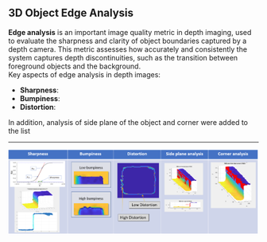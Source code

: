## 3D Object Edge Analysis ##

**Edge analysis** is an important image quality metric in depth imaging, used to evaluate the sharpness and clarity of object boundaries captured by a depth camera. This metric assesses how accurately and consistently the system captures depth discontinuities, such as the transition between foreground objects and the background.  
Key aspects of edge analysis in depth images:
+ **Sharpness**:
+ **Bumpiness**:
+ **Distortion**:

In addition, analysis of side plane of the object and corner were added to the list


---

<div style="text-align: center;">
  <img src="images/EdgeMetrics.png?raw=true">
</div>

